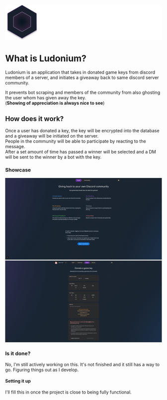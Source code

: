 ![Ludonium Icon](.github/assets/Logo.svg)

# What is Ludonium?
Ludonium is an application that takes in donated game keys from discord members of a server, and initiates a giveaway back to same discord server community.  

It prevents bot scraping and members of the community from also ghosting the user whom has given away the key.  
(**Showing of appreciation is always nice to see**)

## How does it work?
Once a user has donated a key, the key will be encrypted into the database and a giveaway will be initiated on the server.  
People in the community will be able to participate by reacting to the message.  
After a set amount of time has passed a winner will be selected and a DM will be sent to the winner by a bot with the key. 


### Showcase
![Home](.github/assets/presentation/home.png)
![Donate](.github/assets/presentation/donate.png)

### Is it done? 
No, I'm still actively working on this. It's not finished and it still has a way to go. Figuring things out as I develop.

#### Setting it up
I'll fill this in once the project is close to being fully functional.
